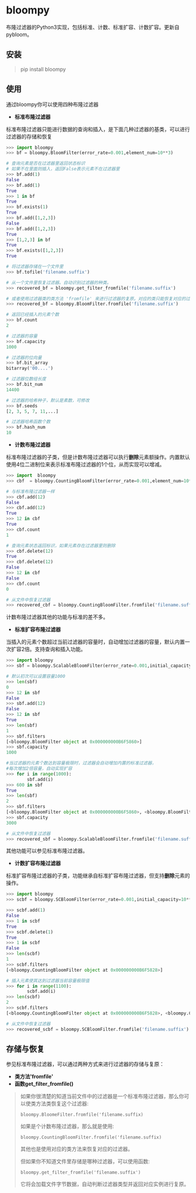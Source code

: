 # bloompy

布隆过滤器的Python3实现，包括标准、计数、标准扩容、计数扩容。更新自pybloom。

## 安装

> pip install bloompy

## 使用

通过bloompy你可以使用四种布隆过滤器
* **标准布隆过滤器**

标准布隆过滤器只能进行数据的查询和插入，是下面几种过滤器的基类，可以进行过滤器的存储和恢复
```python
>>> import bloompy
>>> bf = bloompy.BloomFilter(error_rate=0.001,element_num=10**3)

# 查询元素是否在过滤器里返回状态标识
# 如果不在里面则插入，返回False表示元素不在过滤器里
>>> bf.add(1) 
False
>>> bf.add(1)
True
>>> 1 in bf
True
>>> bf.exists(1)
True
>>> bf.add([1,2,3])
False
>>> bf.add([1,2,3])
True
>>> [1,2,3] in bf
True
>>> bf.exists([1,2,3])
True

# 将过滤器存储在一个文件里
>>> bf.tofile('filename.suffix')

# 从一个文件里恢复过滤器。自动识别过滤器的种类。
>>> recovered_bf = bloompy.get_filter_fromfile('filename.suffix')

# 或者使用过滤器类的类方法 'fromfile' 来进行过滤器的复原。对应的类只能恢复对应的过滤器
>>> recovered_bf = bloompy.BloomFilter.fromfile('filename.suffix')

# 返回已经插入的元素个数
>>> bf.count
2

# 过滤器的容量
>>> bf.capacity
1000

# 过滤器的位向量
>>> bf.bit_array
bitarray('00....')

# 过滤器位数组长度
>>> bf.bit_num
14400

# 过滤器的哈希种子，默认是素数，可修改
>>> bf.seeds
[2, 3, 5, 7, 11,...]

# 过滤器哈希函数个数
>>> bf.hash_num
10

```
* **计数布隆过滤器**

标准布隆过滤器的子类，但是计数布隆过滤器可以执行**删除**元素额操作。内置默认使用4位二进制位来表示标准布隆过滤器的1个位，从而实现可以增减。
```python
>>> import  bloompy
>>> cbf  = bloompy.CountingBloomFilter(error_rate=0.001,element_num=10**3)

# 与标准布隆过滤器一样
>>> cbf.add(12)
False
>>> cbf.add(12)
True
>>> 12 in cbf
True
>>> cbf.count
1

# 查询元素状态返回标识，如果元素存在过滤器里则删除
>>> cbf.delete(12)
True
>>> cbf.delete(12)
False
>>> 12 in cbf
False
>>> cbf.count
0

# 从文件中恢复过滤器
>>> recovered_cbf = bloompy.CountingBloomFilter.fromfile('filename.suffix')
```
计数布隆过滤器其他的功能与标准的差不多。


* **标准扩容布隆过滤器**

当插入的元素个数超过当前过滤器的容量时，自动增加过滤器的容量，默认内置一次扩容2倍。支持查询和插入功能。
```python
>>> import bloompy
>>> sbf = bloompy.ScalableBloomFilter(error_rate=0.001,initial_capacity=10**3)

# 默认初次可以设置容量1000
>>> len(sbf)
0
>>> 12 in sbf
False
>>> sbf.add(12)
False
>>> 12 in sbf 
True
>>> len(sbf)
1
>>> sbf.filters
[<bloompy.BloomFilter object at 0x000000000B6F5860>]
>>> sbf.capacity
1000

#当过滤器的元素个数达到容量极限时，过滤器会自动增加内置的标准过滤器，
#每次增加2倍容量，自动实现扩容
>>> for i in range(1000):
        sbf.add(i)
>>> 600 in sbf
True
>>> len(sbf)
2
>>> sbf.filters
[<bloompy.BloomFilter object at 0x000000000B6F5860>, <bloompy.BloomFilter object at 0x000000000B32F748>]
>>> sbf.capacity
3000

# 从文件中恢复过滤器
>>> recovered_sbf = bloompy.ScalableBloomFilter.fromfile('filename.suffix')
```
其他功能可以参见标准布隆过滤器。

* **计数扩容布隆过滤器**

标准扩容布隆过滤器的子类，功能继承自标准扩容布隆过滤器，但支持**删除**元素的操作。
```python
>>> import bloompy
>>> scbf = bloompy.SCBloomFilter(error_rate=0.001,initial_capacity=10**3)

>>> scbf.add(1)
False
>>> 1 in scbf
True
>>> scbf.delete(1)
True
>>> 1 in scbf
False
>>> len(scbf)
1
>>> scbf.filters
[<bloompy.CountingBloomFilter object at 0x000000000B6F5828>]

# 插入元素使其达到过滤器当前容量极限值
>>> for i in range(1100):
        scbf.add(i)
>>> len(scbf)
2
>>> scbf.filters
[<bloompy.CountingBloomFilter object at 0x000000000B6F5828>, <bloompy.CountingBloomFilter object at 0x000000000B6F5898>]

# 从文件中恢复过滤器
>>> recovered_scbf = bloompy.SCBloomFilter.fromfile('filename.suffix')
```
## 存储与恢复

参见标准布隆过滤器，可以通过两种方式来进行过滤器的存储与复原：
- **类方法'fromfile'**
- **函数get_filter_fromfile()**

> 如果你很清楚的知道当前文件中的过滤器是一个标准布隆过滤器，那么你可以使类方法类恢复这个过滤器:
> 
> ``` bloompy.BloomeFilter.fromfile('filename.suffix) ```
> 
> 如果是个计数布隆过滤器，那么就是使用:
> 
> ```bloompy.CountingBloomFilter.fromfile('filename.suffix)```
>
> 其他也是使用对应的类方法来恢复对应的过滤器。 
> 
> 但如果你不知道文件里存储是哪种过滤器，可以使用函数:
> 
> ```bloompy.get_filter_fromfile('filename.suffix') ```
> 
> 它将会加载文件字节数据，自动判断过滤器类型并返回对应实例进行复原。